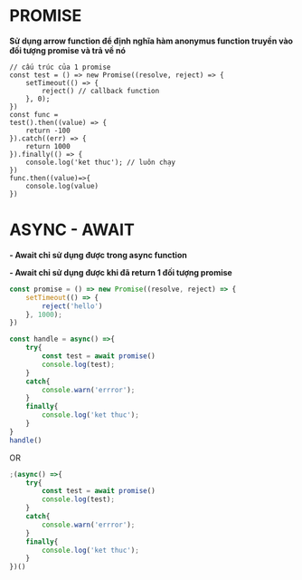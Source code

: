 # PROMISE
**Sử dụng arrow function để định nghĩa hàm anonymus function truyền vào đối tượng promise và trả về nó**
```JS
// cấu trúc của 1 promise
const test = () => new Promise((resolve, reject) => {
    setTimeout(() => {
        reject() // callback function
    }, 0);
})
const func = 
test().then((value) => {
    return -100
}).catch((err) => {
    return 1000
}).finally(() => {
    console.log('ket thuc'); // luôn chạy
})
func.then((value)=>{
    console.log(value)
})
```

# ASYNC - AWAIT
**- Await chỉ sử dụng được trong async function**

**- Await chỉ sử dụng được khi đã return 1 đối tượng promise**
```js   
const promise = () => new Promise((resolve, reject) => {
    setTimeout(() => {
        reject('hello')
    }, 1000);
})

const handle = async() =>{
    try{
        const test = await promise()
        console.log(test);
    }
    catch{
        console.warn('errror');
    }
    finally{
        console.log('ket thuc');
    }
}
handle()
```
OR
```js   
;(async() =>{
    try{
        const test = await promise()
        console.log(test);
    }
    catch{
        console.warn('errror');
    }
    finally{
        console.log('ket thuc');
    }
})()
```